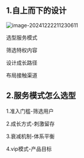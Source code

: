 ## 1.自上而下的设计

![image-20241222211230611](C:\Users\zyr\AppData\Roaming\Typora\typora-user-images\image-20241222211230611.png)

选型服务模式

筛选特权内容

设计成长路径

布局接触渠道

## 2.服务模式怎么选型

1.准入门槛-筛选用户

2.成长方式-刺激留存

3.衰减机制-体系平衡

4.vip模式-产品目标